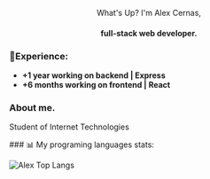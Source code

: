 <div align="center">
   <p>What's Up? I'm Alex Cernas,</p>
  <h4>full-stack web developer.</h4>
</div>

### 📄Experience:

- **+1 year working on backend | Express**
- **+6 months working on frontend | React**

### About me.

<p>Student of Internet Technologies</p>
### 📊 My programing languages stats:

![Alex Top Langs](https://github-readme-stats.vercel.app/api/top-langs/?username=AlexCernas2901&layout=compact)
